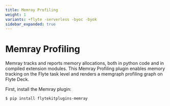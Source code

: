 ```yaml
---
title: Memray Profiling
weight: 1
variants: +flyte -serverless -byoc -byok
sidebar_expanded: true
---
```


# Memray Profiling

Memray tracks and reports memory allocations, both in python code and in compiled extension modules.
This Memray Profiling plugin enables memory tracking on the Flyte task level and renders a memgraph profiling graph on Flyte Deck.

First, install the Memray plugin:

```bash
$ pip install flytekitplugins-memray
```


